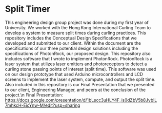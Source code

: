 # Split Timer
This engineering design group project was done during my first year of University. We worked with the Hong Kong International Curling Team
to develop a system to measure split times during curling practices.
This repository includes the Conceptual Design Specifications that we developed and submitted to our client. Within the document are the specifications of our three potential design solutions including the specifications of PhotonRock, our proposed design.
This repository also includes software that I wrote to implement PhotonRock. PhotonRock is a laser system that utilizes laser emitters and photoreceptors to detect a curling stone passing points of interest (split time). 
This software was used on our design prototype that used Arduino microcontrollers and LCD screens to implement the laser system, compute, and output the split time.
Also included in this repository is our Final Presentation that we presented to our client, Engineering Manager, and peers at the conclusion of the project.\n
Final Presentation: https://docs.google.com/presentation/d/1bLscc3uHLY4F_is0dZbV5b8JvbIL7mhkcH-EicYnw-M/edit?usp=sharing
